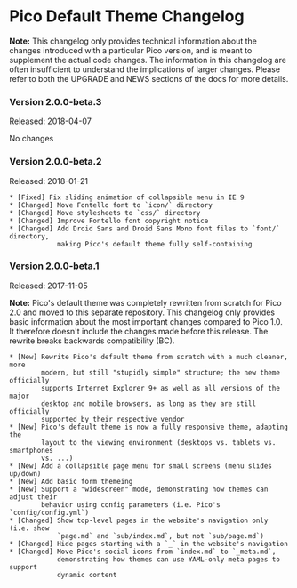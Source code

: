 Pico Default Theme Changelog
============================

**Note:** This changelog only provides technical information about the changes
          introduced with a particular Pico version, and is meant to supplement
          the actual code changes. The information in this changelog are often
          insufficient to understand the implications of larger changes. Please
          refer to both the UPGRADE and NEWS sections of the docs for more
          details.

### Version 2.0.0-beta.3
Released: 2018-04-07

No changes

### Version 2.0.0-beta.2
Released: 2018-01-21

```
* [Fixed] Fix sliding animation of collapsible menu in IE 9
* [Changed] Move Fontello font to `icon/` directory
* [Changed] Move stylesheets to `css/` directory
* [Changed] Improve Fontello font copyright notice
* [Changed] Add Droid Sans and Droid Sans Mono font files to `font/` directory,
            making Pico's default theme fully self-containing
```

### Version 2.0.0-beta.1
Released: 2017-11-05

**Note:** Pico's default theme was completely rewritten from scratch for
          Pico 2.0 and moved to this separate repository. This changelog only
          provides basic information about the most important changes compared
          to Pico 1.0. It therefore doesn't include the changes made before
          this release. The rewrite breaks backwards compatibility (BC).

```
* [New] Rewrite Pico's default theme from scratch with a much cleaner, more
        modern, but still "stupidly simple" structure; the new theme officially
        supports Internet Explorer 9+ as well as all versions of the major
        desktop and mobile browsers, as long as they are still officially
        supported by their respective vendor
* [New] Pico's default theme is now a fully responsive theme, adapting the
        layout to the viewing environment (desktops vs. tablets vs. smartphones
        vs. ...)
* [New] Add a collapsible page menu for small screens (menu slides up/down)
* [New] Add basic form themeing
* [New] Support a "widescreen" mode, demonstrating how themes can adjust their
        behavior using config parameters (i.e. Pico's `config/config.yml`)
* [Changed] Show top-level pages in the website's navigation only (i.e. show
            `page.md` and `sub/index.md`, but not `sub/page.md`)
* [Changed] Hide pages starting with a `_` in the website's navigation
* [Changed] Move Pico's social icons from `index.md` to `_meta.md`,
            demonstrating how themes can use YAML-only meta pages to support
            dynamic content
```
